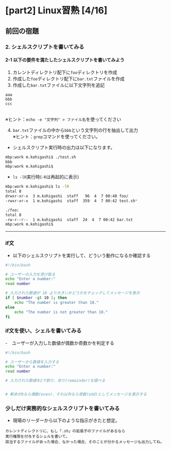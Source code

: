 # [part2] Linux習熟 [4/16] 
## 前回の宿題

### 2. シェルスクリプトを書いてみる

#### 2-1 以下の要件を満たしたシェルスクリプトを書いてみよう
1. カレントディレクトリ配下に`foo`ディレクトリを作成
2. 作成した`foo`ディレクトリ配下に`bar.txt`ファイルを作成
3. 作成した`bar.txt`ファイルに以下文字列を追記
```
aaa
bbb
ccc
```
<br>※ヒント：`echo -e "文字列" > ファイル名`を使ってください  

4. `bar.txt`ファイルの中から`bbb`という文字列の行を抽出して出力
<br>※ヒント：`grep`コマンドを使ってください。  

- シェルスクリプト実行時の出力は以下になります。
```bash
mbp:work m.kohigashi$ ./test.sh 
bbb
mbp:work m.kohigashi$
```
- `ls -lR`実行時(`-R`は再起的に表示)
```bash
mbp:work m.kohigashi$ ls -lR
total 8
drwxr-xr-x  3 m.kohigashi  staff   96  4  7 00:40 foo/
-rwxr-xr-x  1 m.kohigashi  staff  359  4  7 00:42 test.sh*

./foo:
total 8
-rw-r--r--  1 m.kohigashi  staff  24  4  7 00:42 bar.txt
mbp:work m.kohigashi$ 
```

-----

### if文
- 以下のシェルスクリプトを実行して、どういう動作になるか確認する

```bash
#!/bin/bash

# ユーザーの入力を受け取る
echo "Enter a number:"
read number

# 入力された数値が 10 より大きいかどうかをチェックしてメッセージを表示
if [ $number -gt 10 ]; then
    echo "The number is greater than 10."
else
    echo "The number is not greater than 10."
fi
```

### if文を使い、シェルを書いてみる
-　ユーザーが入力した数値が偶数か奇数かを判定する

```bash
#!/bin/bash

# ユーザーから数値を入力する
echo "Enter a number:"
read number

# 入力された数値を2で割り、余り(remainder)を調べる 


# 剰余が0なら偶数(even)、それ以外なら奇数(odd)としてメッセージを表示する

```

### 少しだけ実務的なシェルスクリプトを書いてみる
- 現場のリーダーから以下のような指示がきたと想定。
```
カレントディレクトリに、もし「.sh」の拡張子のファイルがあるなら
実行権限を付与するシェルを書いて。
該当するファイルがあった場合、なかった場合、そのことが分かるメッセージも出力してね。
```
